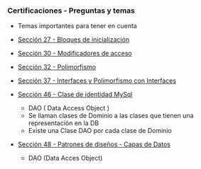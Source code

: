 ### Certificaciones - Preguntas y temas
- Temas importantes para tener en cuenta

* [Sección 27 - Bloques de inicialización](../T2_Programacion/seccion27)
* [Sección 30 - Modificadores de acceso](../T2_Programacion/seccion30)
* [Sección 32 - Polimorfismo](../T2_Programacion/seccion32)
* [Sección 37 - Interfaces y Polimorfismo con Interfaces](../T2_Programacion/seccion37)

* [Sección 46 - Clase de identidad MySql]()
    - DAO ( Data Access Object )
    - Se llaman clases de Dominio a las clases que tienen
        una representación en la DB
    - Existe una Clase DAO por cada clase de Dominio

* [Sección 48 - Patrones de diseños - Capas de Datos]()
    - DAO (Data Acces Object)